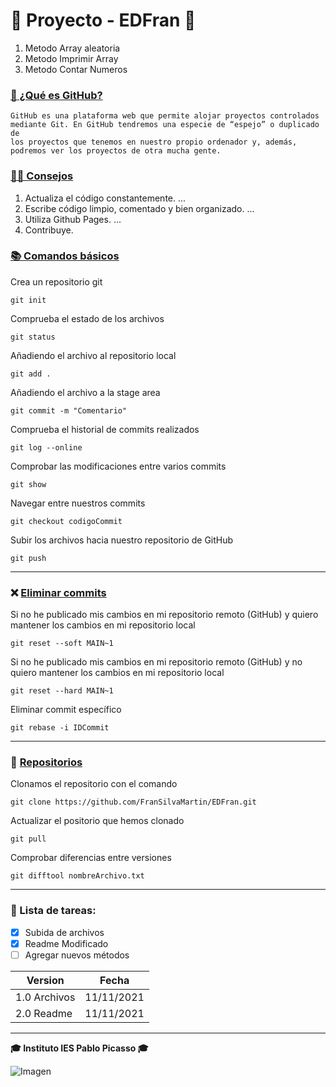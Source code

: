 # 🦁 Proyecto - EDFran 🦁

1. Metodo Array aleatoria
2. Metodo Imprimir Array
3. Metodo Contar Numeros


### [🧾 ¿Qué es GitHub?](https://github.com/)

    GitHub es una plataforma web que permite alojar proyectos controlados
    mediante Git. En GitHub tendremos una especie de “espejo” o duplicado de
    los proyectos que tenemos en nuestro propio ordenador y, además,
    podremos ver los proyectos de otra mucha gente.

### [🙋‍♂️ Consejos](https://github.com/)
1. Actualiza el código constantemente. ...
2. Escribe código limpio, comentado y bien organizado. ...
3. Utiliza Github Pages. ...
4. Contribuye.

### [📚 Comandos básicos](https://github.com/)
Crea un repositorio git
```
git init
```
Comprueba el estado de los archivos
```
git status
```
Añadiendo el archivo al repositorio local
```
git add .
```
Añadiendo el archivo a la stage area
```
git commit -m "Comentario"
```
Comprueba el historial de commits realizados
```
git log --online
```
Comprobar las modificaciones entre varios commits
```
git show
```
Navegar entre nuestros commits
```
git checkout codigoCommit
```
Subir los archivos hacia nuestro repositorio de GitHub
```
git push
```

---

### ❌ [Eliminar commits](https://github.com/)
Si no he publicado mis cambios en mi repositorio remoto (GitHub) y quiero mantener
los cambios en mi repositorio local
```
git reset --soft MAIN~1
```
Si no he publicado mis cambios en mi repositorio remoto (GitHub) y no quiero
mantener los cambios en mi repositorio local
```
git reset --hard MAIN~1
```
Eliminar commit específico
```
git rebase -i IDCommit
```

---

### 📰 [Repositorios](https://github.com/)
Clonamos el repositorio con el comando
```
git clone https://github.com/FranSilvaMartin/EDFran.git
```
Actualizar el positorio que hemos clonado
```
git pull
```
Comprobar diferencias entre versiones
```
git difftool nombreArchivo.txt
```

---

### 🔧 Lista de tareas:
- [x] Subida de archivos 
- [x] Readme Modificado
- [ ] Agregar nuevos métodos

| Version | Fecha |
| ----------- | ----------- |
| 1.0 Archivos | 11/11/2021 |
| 2.0 Readme | 11/11/2021 |

---
**🎓 Instituto IES Pablo Picasso 🎓**

![Imagen](https://www.juntadeandalucia.es/averroes/centros-tic/29009272/helvia/sitio/upload/img/IESPABLOPICASSO.JPG)